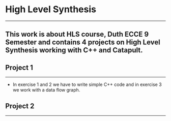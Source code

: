 # High Level Synthesis
---
This work is about HLS course, Duth ECCE 9 Semester and contains 4 projects on High Level Synthesis working with C++ and  Catapult.
---

## Project 1
---
- In exercise 1 and 2 we have to write simple  C++ code and in exercise 3 we work with a data flow graph.

## Project 2
---

